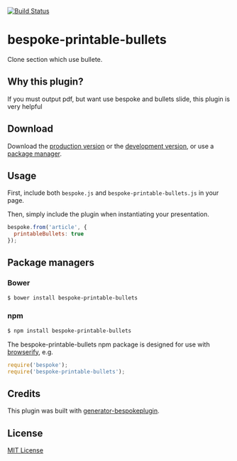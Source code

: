[![Build Status](https://secure.travis-ci.org/suisho/bespoke-printable-bullets.png?branch=master)](https://travis-ci.org/suisho/bespoke-printable-bullets)

# bespoke-printable-bullets

Clone section which use bullete.

## Why this plugin?
If you must output pdf, but want use bespoke and bullets slide, this plugin is very helpful

## Download

Download the [production version][min] or the [development version][max], or use a [package manager](#package-managers).

[min]: https://raw.github.com/suisho/bespoke-printable-bullets/master/dist/bespoke-printable-bullets.min.js
[max]: https://raw.github.com/suisho/bespoke-printable-bullets/master/dist/bespoke-printable-bullets.js

## Usage

First, include both `bespoke.js` and `bespoke-printable-bullets.js` in your page.

Then, simply include the plugin when instantiating your presentation.

```js
bespoke.from('article', {
  printableBullets: true
});
```

## Package managers

### Bower

```bash
$ bower install bespoke-printable-bullets
```

### npm

```bash
$ npm install bespoke-printable-bullets
```

The bespoke-printable-bullets npm package is designed for use with [browserify](http://browserify.org/), e.g.

```js
require('bespoke');
require('bespoke-printable-bullets');
```

## Credits

This plugin was built with [generator-bespokeplugin](https://github.com/markdalgleish/generator-bespokeplugin).

## License

[MIT License](http://en.wikipedia.org/wiki/MIT_License)

